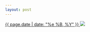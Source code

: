 ```yaml
---
layout: post
---
```


<p>
  <a href="/81">
    <time>{{ page.date | date: "%e %B, %Y" }}</time>
  </a>
  <a href="/81"><img src="{{ site.assets_url }}/81.jpg"/></a>
</p>
